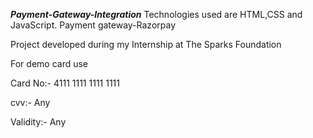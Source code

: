 ***Payment-Gateway-Integration***
        Technologies used are HTML,CSS and JavaScript. Payment gateway-Razorpay




Project developed during my Internship at The Sparks Foundation

For demo card use

Card No:- 4111 1111 1111 1111

cvv:- Any

Validity:- Any

